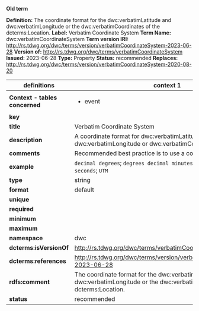 **Old term**

**Definition:** The coordinate format for the dwc:verbatimLatitude and dwc:verbatimLongitude or the dwc:verbatimCoordinates of the dcterms:Location.
**Label:** Verbatim Coordinate System
**Term Name:** dwc:verbatimCoordinateSystem
**Term version IRI:** http://rs.tdwg.org/dwc/terms/version/verbatimCoordinateSystem-2023-06-28
**Version of:** http://rs.tdwg.org/dwc/terms/verbatimCoordinateSystem
**Issued:** 2023-06-28
**Type:** Property
**Status:** recommended
**Replaces:** http://rs.tdwg.org/dwc/terms/version/verbatimCoordinateSystem-2020-08-20


| definitions | context 1 |
|-|-|
| **Context - tables concerned** | <ul><li>event</li></ul> |
| **key** |  |
| **title** | Verbatim Coordinate System |
| **description** | A coordinate format for dwc:verbatimLatitude and dwc:verbatimLongitude or dwc:verbatimCoordinates. |
| **comments** | Recommended best practice is to use a controlled vocabulary. |
| **example** | `decimal degrees`; `degrees decimal minutes`; `degrees minutes seconds`; `UTM` |
| **type** | string |
| **format** | default |
| **unique** |  |
| **required** |  |
| **minimum** |  |
| **maximum** |  |
| **namespace** | dwc |
| **dcterms:isVersionOf** | http://rs.tdwg.org/dwc/terms/verbatimCoordinateSystem |
| **dcterms:references** | http://rs.tdwg.org/dwc/terms/version/verbatimCoordinateSystem-2023-06-28 |
| **rdfs:comment** | The coordinate format for the dwc:verbatimLatitude and dwc:verbatimLongitude or the dwc:verbatimCoordinates of the dcterms:Location. |
| **status** | recommended |
